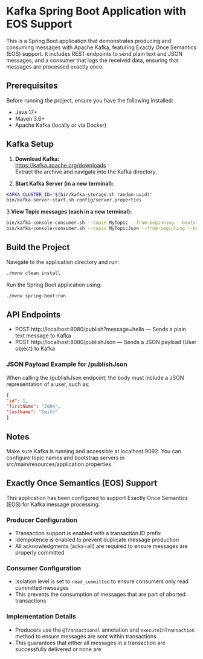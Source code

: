 # Kafka Spring Boot Application with EOS Support

This is a Spring Boot application that demonstrates producing and consuming messages with Apache Kafka, featuring Exactly Once Semantics (EOS) support. It includes REST endpoints to send plain text and JSON messages, and a consumer that logs the received data, ensuring that messages are processed exactly once.

## Prerequisites

Before running the project, ensure you have the following installed:

- Java 17+
- Maven 3.6+
- Apache Kafka (locally or via Docker)

## Kafka Setup

1. **Download Kafka:**  
   https://kafka.apache.org/downloads  
   Extract the archive and navigate into the Kafka directory.

2. **Start Kafka Server (in a new terminal):**

```bash
KAFKA_CLUSTER_ID="$(bin/kafka-storage.sh random-uuid)"
bin/kafka-server-start.sh config/server.properties
```

3.**View Topic messages (each in a new terminal):**
```bash
bin/kafka-console-consumer.sh --topic MyTopic --from-beginning --bootstrap-server localhost:9092
bin/kafka-console-consumer.sh --topic MyTopicJson --from-beginning --bootstrap-server localhost:9092
```

## Build the Project
Navigate to the application directory and run:

```bash
./mvnw clean install
```
Run the Spring Boot application using:
```bash
./mvnw spring-boot:run
```

## API Endpoints
- POST http://localhost:8080/publish?message=hello — Sends a plain text message to Kafka
- POST http://localhost:8080/publishJson — Sends a JSON payload (User object) to Kafka

### JSON Payload Example for /publishJson
When calling the /publishJson endpoint, the body must include a JSON representation of a user, such as:

```json
{
"id": 1,
"firstName": "John",
"lastName": "Smith"
}
```

## Notes
Make sure Kafka is running and accessible at localhost:9092. You can configure topic names and bootstrap servers in src/main/resources/application.properties.

## Exactly Once Semantics (EOS) Support

This application has been configured to support Exactly Once Semantics (EOS) for Kafka message processing:

### Producer Configuration
- Transaction support is enabled with a transaction ID prefix
- Idempotence is enabled to prevent duplicate message production
- All acknowledgments (acks=all) are required to ensure messages are properly committed

### Consumer Configuration
- Isolation level is set to `read_committed` to ensure consumers only read committed messages
- This prevents the consumption of messages that are part of aborted transactions

### Implementation Details
- Producers use the `@Transactional` annotation and `executeInTransaction` method to ensure messages are sent within transactions
- This guarantees that either all messages in a transaction are successfully delivered or none are
